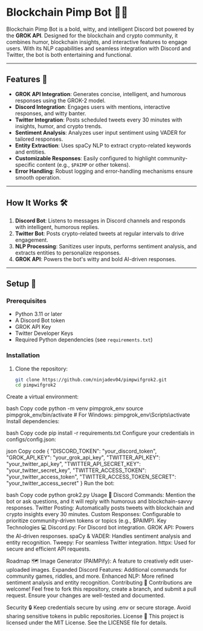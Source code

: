 # Blockchain Pimp Bot 🤖💎

Blockchain Pimp Bot is a bold, witty, and intelligent Discord bot powered by the **GROK API**. Designed for the blockchain and crypto community, it combines humor, blockchain insights, and interactive features to engage users. With its NLP capabilities and seamless integration with Discord and Twitter, the bot is both entertaining and functional.

---

## Features 🌟

- **GROK API Integration**: Generates concise, intelligent, and humorous responses using the GROK-2 model.
- **Discord Integration**: Engages users with mentions, interactive responses, and witty banter.
- **Twitter Integration**: Posts scheduled tweets every 30 minutes with insights, humor, and crypto trends.
- **Sentiment Analysis**: Analyzes user input sentiment using VADER for tailored responses.
- **Entity Extraction**: Uses spaCy NLP to extract crypto-related keywords and entities.
- **Customizable Responses**: Easily configured to highlight community-specific content (e.g., `$PAIMP` or other tokens).
- **Error Handling**: Robust logging and error-handling mechanisms ensure smooth operation.

---

## How It Works 🛠️

1. **Discord Bot**: Listens to messages in Discord channels and responds with intelligent, humorous replies.
2. **Twitter Bot**: Posts crypto-related tweets at regular intervals to drive engagement.
3. **NLP Processing**: Sanitizes user inputs, performs sentiment analysis, and extracts entities to personalize responses.
4. **GROK API**: Powers the bot's witty and bold AI-driven responses.

---

## Setup 🧩

### Prerequisites
- Python 3.11 or later
- A Discord Bot token
- GROK API Key
- Twitter Developer Keys
- Required Python dependencies (see `requirements.txt`)

### Installation

1. Clone the repository:
   ```bash
   git clone https://github.com/ninjadev04/pimpwifgrok2.git
   cd pimpwifgrok2
Create a virtual environment:

bash
Copy code
python -m venv pimpgrok_env
source pimpgrok_env/bin/activate  # For Windows: pimpgrok_env\Scripts\activate
Install dependencies:

bash
Copy code
pip install -r requirements.txt
Configure your credentials in configs/config.json:

json
Copy code
{
    "DISCORD_TOKEN": "your_discord_token",
    "GROK_API_KEY": "your_grok_api_key",
    "TWITTER_API_KEY": "your_twitter_api_key",
    "TWITTER_API_SECRET_KEY": "your_twitter_secret_key",
    "TWITTER_ACCESS_TOKEN": "your_twitter_access_token",
    "TWITTER_ACCESS_TOKEN_SECRET": "your_twitter_access_secret"
}
Run the bot:

bash
Copy code
python grok2.py
Usage 🚀
Discord Commands: Mention the bot or ask questions, and it will reply with humorous and blockchain-savvy responses.
Twitter Posting: Automatically posts tweets with blockchain and crypto insights every 30 minutes.
Custom Responses: Configurable to prioritize community-driven tokens or topics (e.g., $PAIMP).
Key Technologies 💻
Discord.py: For Discord bot integration.
GROK API: Powers the AI-driven responses.
spaCy & VADER: Handles sentiment analysis and entity recognition.
Tweepy: For seamless Twitter integration.
httpx: Used for secure and efficient API requests.

Roadmap 🗺️
Image Generator (PAIMPify): A feature to creatively edit user-uploaded images.
Expanded Discord Features: Additional commands for community games, riddles, and more.
Enhanced NLP: More refined sentiment analysis and entity recognition.
Contributing 🤝
Contributions are welcome! Feel free to fork this repository, create a branch, and submit a pull request. Ensure your changes are well-tested and documented.

Security 🔒
Keep credentials secure by using .env or secure storage.
Avoid sharing sensitive tokens in public repositories.
License 📜
This project is licensed under the MIT License. See the LICENSE file for details.
